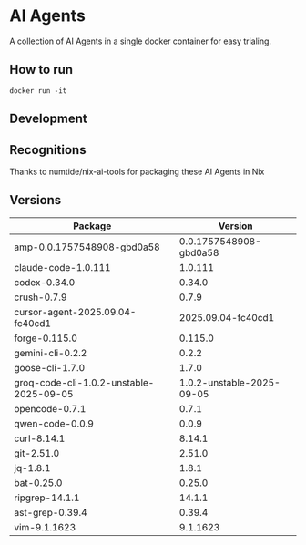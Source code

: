 # AI Agents

A collection of AI Agents in a single docker container for easy trialing.

## How to run

```
docker run -it
```

## Development

## Recognitions

Thanks to numtide/nix-ai-tools for packaging these AI Agents in Nix

## Versions

| Package | Version |
|---------|---------|
| amp-0.0.1757548908-gbd0a58 | 0.0.1757548908-gbd0a58 |
| claude-code-1.0.111 | 1.0.111 |
| codex-0.34.0 | 0.34.0 |
| crush-0.7.9 | 0.7.9 |
| cursor-agent-2025.09.04-fc40cd1 | 2025.09.04-fc40cd1 |
| forge-0.115.0 | 0.115.0 |
| gemini-cli-0.2.2 | 0.2.2 |
| goose-cli-1.7.0 | 1.7.0 |
| groq-code-cli-1.0.2-unstable-2025-09-05 | 1.0.2-unstable-2025-09-05 |
| opencode-0.7.1 | 0.7.1 |
| qwen-code-0.0.9 | 0.0.9 |
| curl-8.14.1 | 8.14.1 |
| git-2.51.0 | 2.51.0 |
| jq-1.8.1 | 1.8.1 |
| bat-0.25.0 | 0.25.0 |
| ripgrep-14.1.1 | 14.1.1 |
| ast-grep-0.39.4 | 0.39.4 |
| vim-9.1.1623 | 9.1.1623 |
